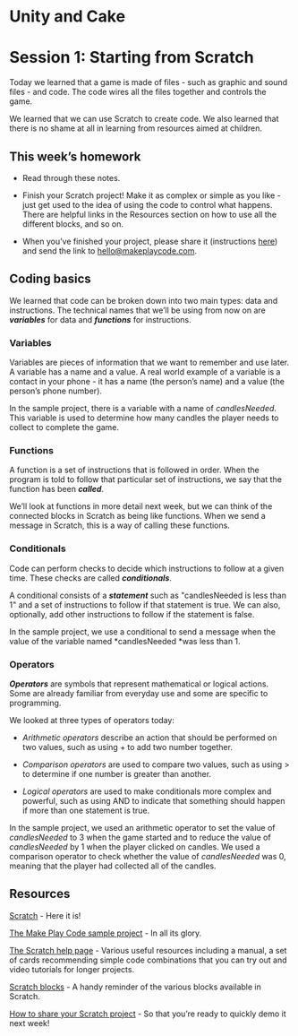 # Unity and Cake

# Session 1: Starting from Scratch

Today we learned that a game is made of files - such as graphic and sound files - and code. The code wires all the files together and controls the game.

We learned that we can use Scratch to create code. We also learned that there is no shame at all in learning from resources aimed at children.

## This week’s homework

* Read through these notes.

* Finish your Scratch project! Make it as complex or simple as you like - just get used to the idea of using the code to control what happens. There are helpful links in the Resources section on how to use all the different blocks, and so on.

* When you’ve finished your project, please share it (instructions [here](http://wiki.scratch.mit.edu/wiki/Project_Sharing)) and send the link to [hello@makeplaycode.com](mailto:hello@makeplaycode.com).

## Coding basics

We learned that code can be broken down into two main types: data and instructions. The technical names that we’ll be using from now on are **_variables_** for data and **_functions_** for instructions. 

### Variables

Variables are pieces of information that we want to remember and use later. A variable has a name and a value. A real world example of a variable is a contact in your phone - it has a name (the person’s name) and a value (the person’s phone number).

In the sample project, there is a variable with a name of *candlesNeeded*. This variable is used to determine how many candles the player needs to collect to complete the game.

### Functions

A function is a set of instructions that is followed in order. When the program is told to follow that particular set of instructions, we say that the function has been **_called_**.

We’ll look at functions in more detail next week, but we can think of the connected blocks in Scratch as being like functions. When we send a message in Scratch, this is a way of calling these functions.

### Conditionals

Code can perform checks to decide which instructions to follow at a given time. These checks are called **_conditionals_**. 

A conditional consists of a **_statement_** such as "candlesNeeded is less than 1" and a set of instructions to follow if that statement is true. We can also, optionally, add other instructions to follow if the statement is false.

In the sample project, we use a conditional to send a message when the value of the variable named *candlesNeeded *was less than 1.

### Operators

**_Operators_** are symbols that represent mathematical or logical actions. Some are already familiar from everyday use and some are specific to programming. 

We looked at three types of operators today:

* *Arithmetic operators* describe an action that should be performed on two values, such as using + to add two number together.

* *Comparison operators* are used to compare two values, such as using > to determine if one number is greater than another.

* *Logical operators* are used to make conditionals more complex and powerful, such as using AND to indicate that something should happen if more than one statement is true.

In the sample project, we used an arithmetic operator to set the value of *candlesNeeded* to 3 when the game started and to reduce the value of *candlesNeeded* by 1 when the player clicked on candles. We used a comparison operator to check whether the value of *candlesNeeded* was 0, meaning that the player had collected all of the candles.

## Resources

[Scratch](https://scratch.mit.edu/) - Here it is!

[The Make Play Code sample project](https://scratch.mit.edu/projects/69410900) - In all its glory.

[The Scratch help page](https://scratch.mit.edu/help/) - Various useful resources including a manual, a set of cards recommending simple code combinations that you can try out and video tutorials for longer projects.

[Scratch blocks](http://wiki.scratch.mit.edu/wiki/Blocks) - A handy reminder of the various blocks available in Scratch.

[How to share your Scratch project](http://wiki.scratch.mit.edu/wiki/Project_Sharing) - So that you’re ready to quickly demo it next week!

